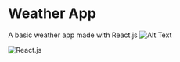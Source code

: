 # Weather App

A basic weather app made with React.js
![Alt Text](https://media2.giphy.com/media/v1.Y2lkPTc5MGI3NjExeGxtbGh1ODhnMzhnZGdnZWQxbndocndrOWZmOGRnNWJpdTFkc2UyNCZlcD12MV9pbnRlcm5hbF9naWZfYnlfaWQmY3Q9Zw/zaR0qIxVSNfoj2DFZf/giphy.gif)

<img src='https://img.shields.io/badge/React-20232A?style=for-the-badge&logo=react&logoColor=61DAFB' alt='React.js'/>
